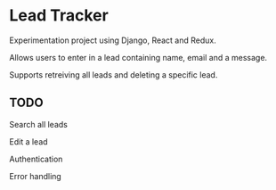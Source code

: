 # Lead Tracker

Experimentation project using Django, React and Redux.

Allows users to enter in a lead containing name, email and a message.

Supports retreiving all leads and deleting a specific lead.

## TODO

Search all leads

Edit a lead

Authentication

Error handling
